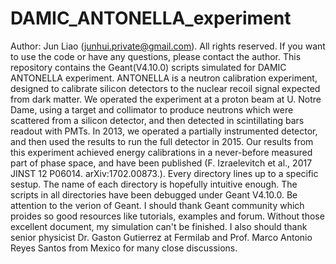 # DAMIC_ANTONELLA_experiment
Author: Jun Liao (junhui.private@gmail.com).
All rights reserved. If you want to use the code or have any questions, please contact the author. 
This repository contains the Geant(V4.10.0) scripts simulated for DAMIC ANTONELLA experiment.
ANTONELLA is a neutron calibration experiment, designed to calibrate silicon detectors to the nuclear recoil signal expected from dark matter.  We operated the experiment at a proton beam at U. Notre Dame, using a target and collimator to produce neutrons which were scattered from a silicon detector, and then detected in scintillating bars readout with PMTs.  In 2013, we operated a partially instrumented detector, and then used the results to run the full detector in 2015.  Our results from this experiment achieved energy calibrations in a never-before measured part of phase space, and have been published (F. Izraelevitch et al., 2017 JINST 12 P06014. arXiv:1702.00873.).
Every directory lines up to a specific sestup. The name of each directory is hopefully intuitive enough. The scripts in all directories have been debugged under Geant V4.10.0. Be attention to the verion of Geant.
I should thank Geant community which proides so good resources like tutorials, examples and forum. Without those excellent document, my simulation can't be finished. 
I also should thank senior physicist Dr. Gaston Gutierrez at Fermilab and Prof. Marco Antonio Reyes Santos from Mexico for many close discussions.
